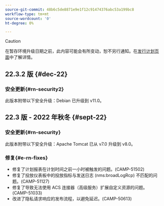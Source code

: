 ```yaml
---
source-git-commit: 48b6c5de8871e9e1f12c91474376abc53a199bc8
workflow-type: tm+mt
source-wordcount: '0'
ht-degree: 0%

---
```

>[!CAUTION]
>
> 在暂存环境升级日期之前，此内容可能会有所变动，恕不另行通知。在[发行计划页面](../../rn/using/release-planning.md)中了解详情。
## 22.3.2 版 {#dec-22}

### 安全更新{#rn-security2}

此版本附带以下安全升级：Debian 已升级到 v11.0。

## 22.3 版 - 2022 年秋冬 {#sept-22}

### 安全更新{#rn-security}

此版本附带以下安全升级：Apache Tomcat 已从 v7.0 升级到 v8.0。

### 修复{#e-rn-fixes}

* 修复了计划报表在计划时间之前一小时被触发的问题。(CAMP-51502)
* 修复了投放仪表板中的投放指标与发送日志 (nms:broadLogRcp) 不匹配的问题。(CAMP-51127)
* 修复了导致无法使用 ACS 连接器（高级服务）扩展自定义资源的问题。(CAMP-51033)
* 改进了隐私请求响应的发布流程，以避免延迟。(CAMP-50613)
